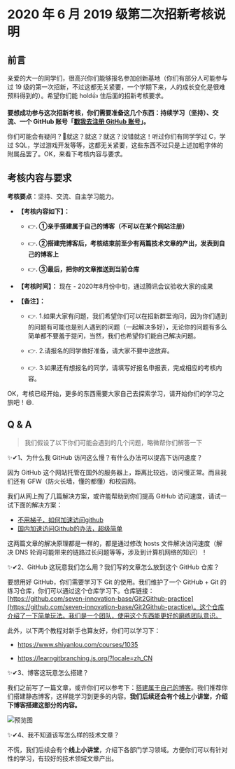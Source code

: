 # 2020 年 6 月 2019 级第二次招新考核说明

## 前言

亲爱的大一的同学们，很高兴你们能够报名参加创新基地（你们有部分人可能参与过 19 级的第一次招新，不过这都无关紧要，一个学期下来，人的成长变化是很难预料得到的）。希望你们能 hold👍 住后面的招新考核要求。

**要想成功参与这次招新考核，你们需要准备这几个东西：持续学习（坚持）、交流、一个 GitHub 账号「[戳我去注册 GitHub 账号](https://github.com/join)」。**

你们可能会有疑问？🤔就这？就这？就这？没错就这！听过你们有同学学过 C，学过 SQL，学过游戏开发等等，这都无关紧要，这些东西不过只是上述加粗字体的附属品罢了。OK，来看下考核内容与要求。

## 考核内容与要求

**考核要点**：坚持、交流、自主学习能力。

- **【考核内容如下】：**

  - :point_right:**. ①亲手搭建属于自己的博客（不可以在某个网站注册）**

  - :point_right:**. ②搭建完博客后，考核结束前至少有两篇技术文章的产出，发表到自己的博客上**

  - :point_right:**. ③最后，把你的文章推送到当前仓库**

- **【考核时间】：** 现在 - 2020年8月份中旬，通过腾讯会议验收大家的成果

- **【备注】：**

  - :point_right:. 1.如果大家有问题，我们希望你们可以在招新群里询问，因为你们遇到的问题有可能也是别人遇到的问题（一起解决多好），无论你的问题有多么简单都不要羞于提问，当然，我们也希望你们能自己解决问题。

  - :point_right:. 2.请报名的同学做好准备，请大家不要中途放弃。

  - :point_right:. 3.如果还有想报名的同学，请填写好报名申报表，完成相应的考核内容。

OK，考核已经开始，更多的东西需要大家自己去探索学习，请开始你们的学习之旅吧！:smile:.

## Q & A

> 我们假设了以下你们可能会遇到的几个问题，略微帮你们解答一下

✨✔1、为什么我 GitHub 访问这么慢？有什么办法可以提高下访问速度？

因为 GitHub 这个网站托管在国外的服务器上，距离比较远，访问慢正常。而且我们还有 GFW（防火长墙，懂的都懂）和校园网。

我们从网上掏了几篇解决方案，或许能帮助到你们提高 GitHub 访问速度，请试一试下面的解决方案：

- [不用梯子，如何加速访问github](https://mp.weixin.qq.com/s/wWdplzVUe0-AW0N5RkF96Q)
- [国内加速访问Github的办法，超级简单](https://zhuanlan.zhihu.com/p/65154116)

这两篇文章的解决原理都是一样的，都是通过修改 hosts 文件解决访问速度（解决 DNS 轮询可能带来的链路过长问题等等，涉及到计算机网络的知识）！

✨✔2、GitHub 这玩意我们怎么用？我们写的文章怎么放到这个 GitHub 仓库？

要想用好 GitHub，你们需要学习下 Git 的使用。我们维护了一个 GitHub + Git 的练习仓库，你们可以通过这个仓库学习下。仓库链接：[https://github.com/seven-innovation-base/Git2Github-practice](https://github.com/seven-innovation-base/Git2Github-practice)。这个仓库介绍了一下简单玩法。我们是一个团队，使用这个东西能更好的磨练团队意识。

此外，以下两个教程对新手也算友好，你们可以学习下：

- https://www.shiyanlou.com/courses/1035

- https://learngitbranching.js.org/?locale=zh_CN

✨✔3、博客这玩意怎么搭建？

我们之前写了一篇文章，或许你们可以参考下：[搭建属于自己的博客](https://xn--7gqr3hs9ecxao51c822e.group/blog/create-blog)。我们推荐你们搭建静态博客，这样能学习到更多的内容。**我们后续还会有个线上小讲堂，介绍下博客搭建这部分的内容。**

![预览图](https://img.vim-cn.com/f9/975cc8edad012fd6bb712fdbbc2d311d5309a4.png)

✨✔4、我不知道该写怎么样的技术文章？

不慌，我们后续会有个**线上小讲堂**，介绍下各部门学习领域。方便你们可以有针对性的学习，有较好的技术领域文章产出。
